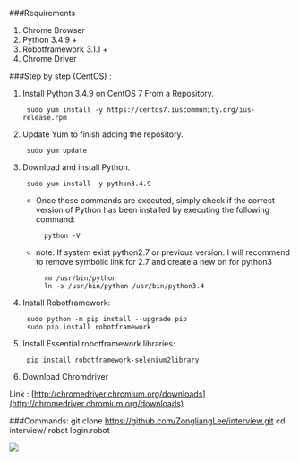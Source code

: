 ﻿###Requirements1. Chrome Browser2. Python 3.4.9 +3. Robotframework 3.1.1 +4. Chrome Driver###Step by step (CentOS) :1. Install Python 3.4.9 on CentOS 7 From a Repository.        sudo yum install -y https://centos7.iuscommunity.org/ius-release.rpm2. Update Yum to finish adding the repository.        sudo yum update3. Download and install Python.        sudo yum install -y python3.4.9	* Once these commands are executed, simply check if the correct version of Python has been installed by executing the following command:            python -V	* note: If system exist python2.7 or previous version. I will recommend to remove symbolic link for 2.7 and create a new on for python3             rm /usr/bin/python            ln -s /usr/bin/python /usr/bin/python3.4	4. Install Robotframework:	        sudo python -m pip install --upgrade pip         sudo pip install robotframework 5. Install Essential robotframework libraries:		        pip install robotframework-selenium2library6. Download Chromdriver Link : [http://chromedriver.chromium.org/downloads](http://chromedriver.chromium.org/downloads)###Commands:    git clone https://github.com/ZongliangLee/interview.git    cd interview/    robot login.robot<img src="https://i.imgur.com/WOvlheV.png" a/>